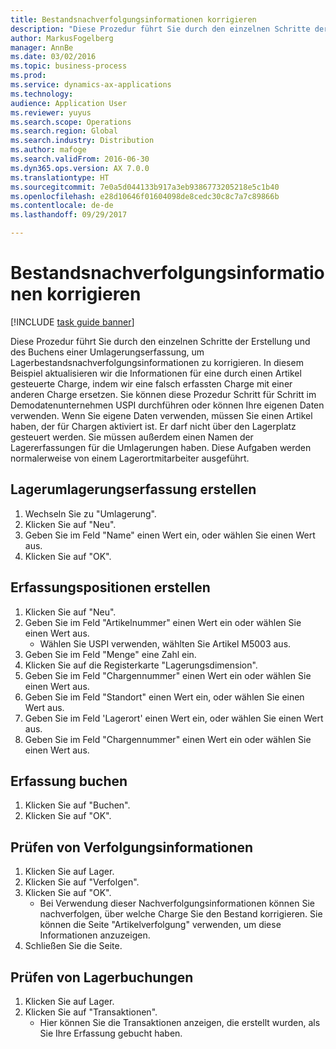 ```yaml
---
title: Bestandsnachverfolgungsinformationen korrigieren
description: "Diese Prozedur führt Sie durch den einzelnen Schritte der Erstellung und des Buchens einer Umlagerungserfassung, um Lagerbestandsnachverfolgungsinformationen zu korrigieren."
author: MarkusFogelberg
manager: AnnBe
ms.date: 03/02/2016
ms.topic: business-process
ms.prod: 
ms.service: dynamics-ax-applications
ms.technology: 
audience: Application User
ms.reviewer: yuyus
ms.search.scope: Operations
ms.search.region: Global
ms.search.industry: Distribution
ms.author: mafoge
ms.search.validFrom: 2016-06-30
ms.dyn365.ops.version: AX 7.0.0
ms.translationtype: HT
ms.sourcegitcommit: 7e0a5d044133b917a3eb9386773205218e5c1b40
ms.openlocfilehash: e28d10646f01604098de8cedc30c8c7a7c89866b
ms.contentlocale: de-de
ms.lasthandoff: 09/29/2017

---
```

# <a name="correct-inventory-tracking-information"></a>Bestandsnachverfolgungsinformationen korrigieren

[!INCLUDE [task guide banner](../../includes/task-guide-banner.md)]

Diese Prozedur führt Sie durch den einzelnen Schritte der Erstellung und des Buchens einer Umlagerungserfassung, um Lagerbestandsnachverfolgungsinformationen zu korrigieren. In diesem Beispiel aktualisieren wir die Informationen für eine durch einen Artikel gesteuerte Charge, indem wir eine falsch erfassten Charge mit einer anderen Charge ersetzen. Sie können diese Prozedur Schritt für Schritt im Demodatenunternehmen USPI durchführen oder können Ihre eigenen Daten verwenden. Wenn Sie eigene Daten verwenden, müssen Sie einen Artikel haben, der für Chargen aktiviert ist. Er darf nicht über den Lagerplatz gesteuert werden. Sie müssen außerdem einen Namen der Lagererfassungen für die Umlagerungen haben. Diese Aufgaben werden normalerweise von einem Lagerortmitarbeiter ausgeführt.


## <a name="create-an-inventory-transfer-journal"></a>Lagerumlagerungserfassung erstellen
1. Wechseln Sie zu "Umlagerung".
2. Klicken Sie auf "Neu".
3. Geben Sie im Feld "Name" einen Wert ein, oder wählen Sie einen Wert aus.
4. Klicken Sie auf "OK".

## <a name="create-journal-lines"></a>Erfassungspositionen erstellen
1. Klicken Sie auf "Neu".
2. Geben Sie im Feld "Artikelnummer" einen Wert ein oder wählen Sie einen Wert aus.
    * Wählen Sie USPI verwenden, wählten Sie Artikel M5003 aus.  
3. Geben Sie im Feld "Menge" eine Zahl ein.
4. Klicken Sie auf die Registerkarte "Lagerungsdimension".
5. Geben Sie im Feld "Chargennummer" einen Wert ein oder wählen Sie einen Wert aus.
6. Geben Sie im Feld "Standort" einen Wert ein, oder wählen Sie einen Wert aus.
7. Geben Sie im Feld 'Lagerort' einen Wert ein, oder wählen Sie einen Wert aus.
8. Geben Sie im Feld "Chargennummer" einen Wert ein oder wählen Sie einen Wert aus.

## <a name="post-the-journal"></a>Erfassung buchen
1. Klicken Sie auf "Buchen".
2. Klicken Sie auf "OK".

## <a name="check-tracing-information"></a>Prüfen von Verfolgungsinformationen
1. Klicken Sie auf Lager.
2. Klicken Sie auf "Verfolgen".
3. Klicken Sie auf "OK".
    * Bei Verwendung dieser Nachverfolgungsinformationen können Sie nachverfolgen, über welche Charge Sie den Bestand korrigieren.  Sie können die Seite "Artikelverfolgung" verwenden, um diese Informationen anzuzeigen.  
4. Schließen Sie die Seite.

## <a name="check-inventory-transactions"></a>Prüfen von Lagerbuchungen
1. Klicken Sie auf Lager.
2. Klicken Sie auf "Transaktionen".
    * Hier können Sie die Transaktionen anzeigen, die erstellt wurden, als Sie Ihre Erfassung gebucht haben.   

